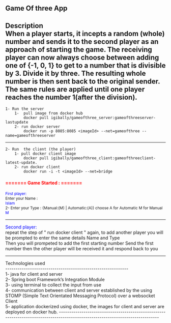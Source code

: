 
Game Of three App
------------------------------------------------------------
Description
<br>
When a player starts, it incepts a random (whole) number and sends it to the second
player as an approach of starting the game. The receiving player can now always choose 
between adding one of {-1, 0, 1} to get to a number that is divisible by 3. Divide it by three. The 
resulting whole number is then sent back to the original sender.
The same rules are applied until one player reaches the number 1(after the division).
-------------------------------------------------------------------------------------------------------------------------------
	1- Run the server   
		1-  pull image from docker hub
			docker pull igibally/gameofthree_server:gameofthreeserver-lastupdate
		2- run docker server 
			docker run -p 8085:8085 <imageId> --net=gameofthree --name=gameofthreeserver
-------------------------------------------------------------------------------------------------------------------------------
	2- Run  the client (the player)  
		1- pull docker client image
			docker pull igibally/gameofthree_client:gameofthreeclient-latest-update.
		2- run docker client 
			docker run -i -t <imageId> --net=bridge

<h4 style="color:red;font-size:14px"> ======= Game Started : =======</h4>
<p style="font-size:12px;">
<span style="color:blue;">First player:</span>
<br />
 Enter your Name :
<br>
<span style="color:blue">Islam</span>
<br />
2- Enter your Type : {Manual:(M) | Automatic:(A)} choose A for Automatic M for Manual
<br>
<span style="color:blue">M</span>
<hr />
<span style="color:blue;">Second player:</span>
<br/>
repeat the step of " run docker client " again, to add another player
you will be prompted to enter the same details Name and Type
<br/>
Then you will prompeted to add the first starting number
Send the first number then the other player will be received it and respond back to you
<br/>
</p>
<hr/>
<p>
Technologies used
<br/>
------------------------------------------------------------
<br/>
1- java for client and server
<br>
2-  Spring boot Framework’s Integration Module
<br>	
3- using terminal to collect the input from use
<br>
4- communication between client and server established by the using STOMP (Simple Text Orientated Messaging Protocol) over a websocket Client
<br/>
5- application dockerized using docker, the images for client and server are deployed on docker hub.
-------------------------------------------------------------------------------------------------------------------------------
</p>


